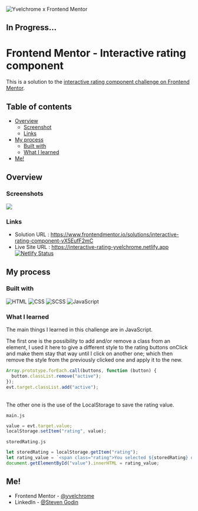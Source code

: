 ![Yvelchrome x Frontend Mentor](https://user-images.githubusercontent.com/55931217/173252483-facf776d-ac95-455f-9933-98dd79c35e41.png)

## In Progress...

# Frontend Mentor - Interactive rating component

This is a solution to the [interactive rating component challenge on Frontend Mentor](https://www.frontendmentor.io/challenges/interactive-rating-component-koxpeBUmI).

## Table of contents

- [Overview](#overview)
  - [Screenshot](#screenshot)
  - [Links](#links)
- [My process](#my-process)
  - [Built with](#built-with)
  - [What I learned](#what-i-learned)
- [Me!](#me)

## Overview

### Screenshots

![](https://user-images.githubusercontent.com/55931217/180612110-9d507e98-b87f-47e6-ba0e-06fee2a36d7e.png)

### Links

- Solution URL : https://www.frontendmentor.io/solutions/interactive-rating-component-vX5EufF2mC
- Live Site URL : https://interactive-rating-yvelchrome.netlify.app
  <br/>
  [![Netlify Status](https://api.netlify.com/api/v1/badges/25b62383-3a8d-405b-bc9d-70c35f746e5d/deploy-status)](https://app.netlify.com/sites/interactive-rating-yvelchrome/deploys)

## My process

### Built with

![HTML](https://img.shields.io/badge/HTML5-E34F26?style=for-the-badge&logo=html5&logoColor=white)
![CSS](https://img.shields.io/badge/CSS3-1572B6?style=for-the-badge&logo=css3&logoColor=white)
![SCSS](https://img.shields.io/badge/Scss-CC6699?style=for-the-badge&logo=sass&logoColor=white)
![JavaScript](https://img.shields.io/badge/JavaScript-FFD700?style=for-the-badge&logo=javascript&logoColor=black)

### What I learned

The main things I learned in this challenge are in JavaScript.

The first one is the possibility to add and/or remove a class from an element, I used it here to give a different style to the rating buttons onClick and make them stay that way until I click on another one; which then remove the style from the previously clicked one and apply it to the new.

```js
Array.prototype.forEach.call(buttons, function (button) {
  button.classList.remove("active");
});
evt.target.classList.add("active");
```

<br/>
The other one is the use of the LocalStorage to save the rating value.

`main.js`

```js
value = evt.target.value;
localStorage.setItem("rating", value);
```

`storedRating.js`

```js
let storedRating = localStorage.getItem("rating");
let rating_value = `<span class="rating">You selected ${storedRating} out of 5</span>`;
document.getElementById("value").innerHTML = rating_value;
```

## Me!

- Frontend Mentor - [@yvelchrome](https://www.frontendmentor.io/profile/yvelchrome)
- LinkedIn - [@Steven Godin](https://www.linkedin.com/in/steven-godin/)
